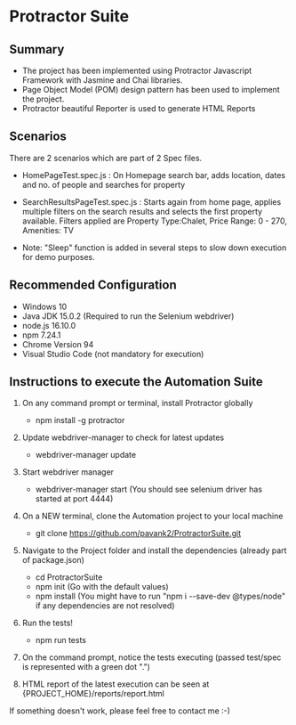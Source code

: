 # Protractor Suite

## Summary

- The project has been implemented using Protractor Javascript Framework with Jasmine and Chai libraries.
- Page Object Model (POM) design pattern has been used to implement the project.
- Protractor beautiful Reporter is used to generate HTML Reports

## Scenarios

There are 2 scenarios which are part of 2 Spec files.

- HomePageTest.spec.js : On Homepage search bar, adds location, dates and no. of people and searches for property 
- SearchResultsPageTest.spec.js : Starts again from home page, applies multiple filters on the search results and selects the first property available. Filters applied are Property Type:Chalet, Price Range: 0 - 270, Amenities: TV

- Note: "Sleep" function is added in several steps to slow down execution for demo purposes.
## Recommended Configuration
- Windows 10
- Java JDK 15.0.2 (Required to run the Selenium webdriver)
- node.js 16.10.0
- npm 7.24.1
- Chrome Version 94
- Visual Studio Code (not mandatory for execution)

## Instructions to execute the Automation Suite

1. On any command prompt or terminal, install Protractor globally

   - npm install -g protractor

2. Update webdriver-manager to check for latest updates

   - webdriver-manager update

3. Start webdriver manager

   - webdriver-manager start
     (You should see selenium driver has started at port 4444)

4. On a NEW terminal, clone the Automation project to your local machine

   - git clone https://github.com/pavank2/ProtractorSuite.git

5. Navigate to the Project folder and install the dependencies (already part of package.json)

   - cd ProtractorSuite
   - npm init (Go with the default values)
   - npm install
     (You might have to run "npm i --save-dev @types/node" if any dependencies are not resolved)

6. Run the tests!

   - npm run tests

7. On the command prompt, notice the tests executing (passed test/spec is represented with a green dot ".")

8. HTML report of the latest execution can be seen at {PROJECT_HOME}/reports/report.html

If something doesn't work, please feel free to contact me :-)

